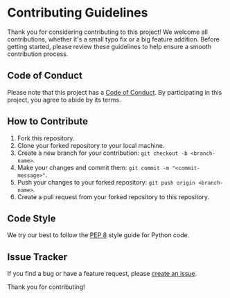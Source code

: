 # Contributing Guidelines

Thank you for considering contributing to this project! We welcome all contributions, whether it's a small typo fix or a big feature addition. Before getting started, please review these guidelines to help ensure a smooth contribution process.

## Code of Conduct

Please note that this project has a [Code of Conduct](CODE_OF_CONDUCT.md). By participating in this project, you agree to abide by its terms.

## How to Contribute

1. Fork this repository.
2. Clone your forked repository to your local machine.
3. Create a new branch for your contribution: `git checkout -b <branch-name>`.
4. Make your changes and commit them: `git commit -m "<commit-message>"`.
5. Push your changes to your forked repository: `git push origin <branch-name>`.
6. Create a pull request from your forked repository to this repository.

## Code Style

We try our best to follow the [PEP 8](https://www.python.org/dev/peps/pep-0008/) style guide for Python code. 

## Issue Tracker

If you find a bug or have a feature request, please [create an issue](https://github.com/Dimildizio/DS_course/issues).

Thank you for contributing!
